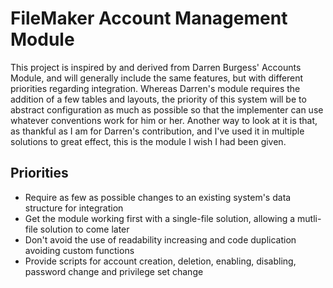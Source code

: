# FileMaker Account Management Module

This project is inspired by and derived from Darren Burgess' Accounts Module, and will generally include the same features,
but with different priorities regarding integration. Whereas Darren's module requires the addition of a few tables and layouts,
the priority of this system will be to abstract configuration as much as possible so that the implementer can use whatever
conventions work for him or her. Another way to look at it is that, as thankful as I am for Darren's contribution, and I've
used it in multiple solutions to great effect, this is the module I wish I had been given.

## Priorities

- Require as few as possible changes to an existing system's data structure for integration
- Get the module working first with a single-file solution, allowing a mutli-file solution to come later
- Don't avoid the use of readability increasing and code duplication avoiding custom functions
- Provide scripts for account creation, deletion, enabling, disabling, password change and privilege set change
